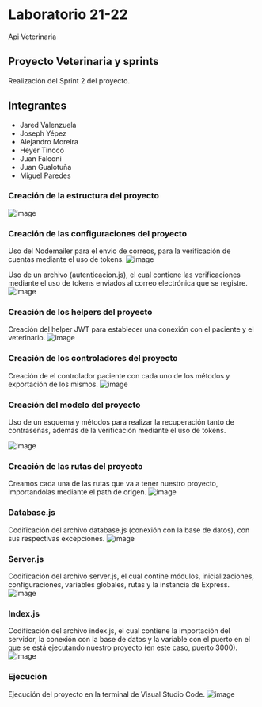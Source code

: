 # Laboratorio 21-22
Api Veterinaria
## Proyecto Veterinaria y sprints
Realización del Sprint 2 del proyecto.
## Integrantes
* Jared Valenzuela
* Joseph Yépez
* Alejandro Moreira
* Heyer Tinoco
* Juan Falconi
* Juan Gualotuña
* Miguel Paredes
### Creación de la estructura del proyecto
![image](https://github.com/Alejandro-Moreira/api-veterinaria/assets/117743484/f5cd3192-fc61-4f88-98a7-4a7ceec7223e)
### Creación de las configuraciones del proyecto
Uso del Nodemailer para el envio de correos, para la verificación de cuentas mediante el uso de tokens.
![image](https://github.com/Alejandro-Moreira/Veterinaria/assets/117743484/92ed065a-9064-408a-8420-9d9e9c763638)

Uso de un archivo (autenticacion.js), el cual contiene las verificaciones mediante el uso de tokens enviados al correo electrónica que se registre.
![image](https://github.com/Alejandro-Moreira/Veterinaria/assets/117743484/9ed959b4-a5d3-487c-ac47-b3f449e96cb3)
### Creación de los helpers del proyecto
Creación del helper JWT para establecer una conexión con el paciente y el veterinario.
![image](https://github.com/Alejandro-Moreira/Veterinaria/assets/117743484/7dde7587-d9d1-475f-8798-ad3cec9d38f4)
### Creación de los controladores del proyecto
Creación de el controlador paciente con cada uno de los métodos y exportación de los mismos.
![image](https://github.com/Alejandro-Moreira/Veterinaria/assets/117743484/f96a28dd-6295-4799-ae82-77aaf1efa378)
### Creación del modelo del proyecto
Uso de un esquema y métodos para realizar la recuperación tanto de contraseñas, además de la verificación mediante el uso de tokens.

![image](https://github.com/Alejandro-Moreira/Veterinaria/assets/117743484/69cbe6b0-cd83-4f6a-8d63-ea04e3e04e70)
### Creación de las rutas del proyecto
Creamos cada una de las rutas que va a tener nuestro proyecto, importandolas mediante el path de origen.
![image](https://github.com/Alejandro-Moreira/Veterinaria/assets/117743484/f8ccb6c8-8f01-4fce-91d8-a132b4473f0f)
### Database.js
Codificación del archivo database.js (conexión con la base de datos), con sus respectivas excepciones.
![image](https://github.com/Alejandro-Moreira/api-veterinaria/assets/117743484/5c19d0b2-3754-4630-a450-23c804b2b6c5)
### Server.js
Codificación del archivo server.js, el cual contine módulos, inicializaciones, configuraciones, variables globales, rutas y la instancia de Express.
![image](https://github.com/Alejandro-Moreira/api-veterinaria/assets/117743484/6c6d7bf8-057c-4341-afa5-d515662576a1)
### Index.js
Codificación del archivo index.js, el cual contiene la importación del servidor, la conexión con la base de datos y la variable con el puerto en el que se está ejecutando nuestro proyecto (en este caso, puerto 3000).
![image](https://github.com/Alejandro-Moreira/api-veterinaria/assets/117743484/9a696f5c-77d2-4b41-b1d0-86c705ba3f09)
### Ejecución
Ejecución del proyecto en la terminal de Visual Studio Code.
![image](https://github.com/Alejandro-Moreira/api-veterinaria/assets/117743484/0dc01472-0beb-4834-8af8-bd041068d7c8)
